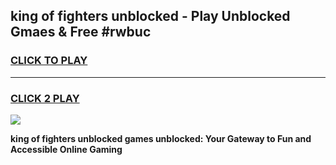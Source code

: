 
## king of fighters unblocked - Play Unblocked Gmaes & Free #rwbuc
<h3>
<a href="https://news.freeplayer.one?title=king_of_fighters_unblocked&ref=24F">CLICK TO PLAY</a></h3>
<hr>

<h3>
<a href="https://news.freeplayer.one?title=king_of_fighters_unblocked&ref=24F">CLICK 2 PLAY</a>
  
</h3>

<a href="https://news.freeplayer.one?title=king_of_fighters_unblocked&ref=24F/"><img src="https://clearcache.store/games.png"></a>


**king of fighters unblocked games unblocked: Your Gateway to Fun and Accessible Online Gaming**
